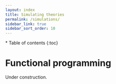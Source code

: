 ```yaml
---
layout: index
title: Simulating theories
permalink: /simulations/
sidebar_link: true
sidebar_sort_order: 10
---
```


<div id="toc-wrapper" markdown="1">
* Table of contents
{:toc}
</div>


# Functional programming

Under construction.
